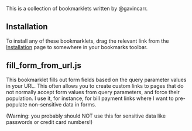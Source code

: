 
This is a collection of bookmarklets written by @gavincarr.

Installation
------------

To install any of these bookmarklets, drag the relevant link from the
[Installation](../blob/master/bookmarklets.html) page to somewhere in
your bookmarks toolbar.

fill_form_from_url.js
---------------------

This bookmarklet fills out form fields based on the query parameter values
in your URL. This often allows you to create custom links to pages that do
not normally accept form values from query parameters, and force their
population. I use it, for instance, for bill payment links where I want to
pre-populate non-sensitive data in forms.

(Warning: you probably should NOT use this for sensitive data like
passwords or credit card numbers!)

